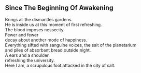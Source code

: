 Since The Beginning Of Awakening
--------------------------------
Brings all the dismantles gardens.  
He is inside us at this moment of first refreshing.  
The blood imposes nessecity.  
Fewer and fewer  
decay about another mode of happiness.  
Everything sifted with sanguine voices, the salt of the planetarium  
and piles of absorbant bread outside night.  
A ears and a shoulder  
refreshing the university.  
Here I am, a scrupulous foot attacked in the city of salt.  
